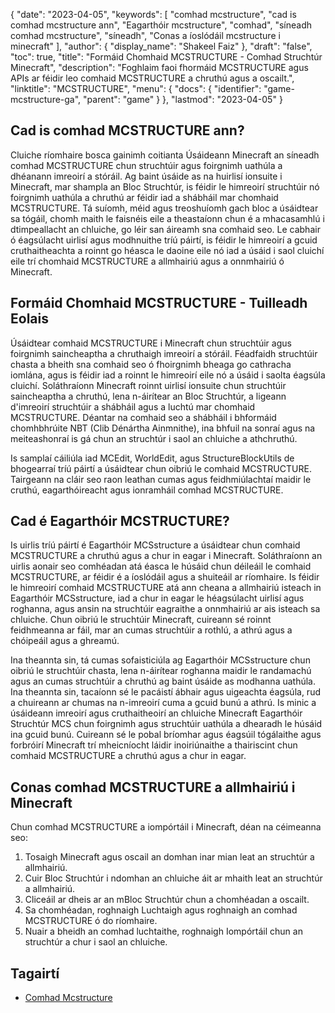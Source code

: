 {
  "date": "2023-04-05",
  "keywords": [
"comhad mcstructure",
"cad is comhad mcstructure ann",
"Eagarthóir mcstructure",
"comhad",
"síneadh comhad mcstructure",
"síneadh",
"Conas a íoslódáil mcstructure i minecraft"
],
  "author": {
    "display_name": "Shakeel Faiz"
},
  "draft": "false",
  "toc": true,
  "title": "Formáid Chomhaid MCSTRUCTURE - Comhad Struchtúr Minecraft",
  "description": "Foghlaim faoi fhormáid MCSTRUCTURE agus APIs ar féidir leo comhaid MCSTRUCTURE a chruthú agus a oscailt.",
  "linktitle": "MCSTRUCTURE",
  "menu": {
    "docs": {
      "identifier": "game-mcstructure-ga",
      "parent": "game"
}
},
  "lastmod": "2023-04-05"
}

## Cad is comhad MCSTRUCTURE ann?

Cluiche ríomhaire bosca gainimh coitianta Úsáideann Minecraft an síneadh comhad MCSTRUCTURE chun struchtúir agus foirgnimh uathúla a dhéanann imreoirí a stóráil. Ag baint úsáide as na huirlisí ionsuite i Minecraft, mar shampla an Bloc Struchtúr, is féidir le himreoirí struchtúir nó foirgnimh uathúla a chruthú ar féidir iad a shábháil mar chomhaid MCSTRUCTURE. Tá suíomh, méid agus treoshuíomh gach bloc a úsáidtear sa tógáil, chomh maith le faisnéis eile a theastaíonn chun é a mhacasamhlú i dtimpeallacht an chluiche, go léir san áireamh sna comhaid seo. Le cabhair ó éagsúlacht uirlisí agus modhnuithe tríú páirtí, is féidir le himreoirí a gcuid cruthaitheachta a roinnt go héasca le daoine eile nó iad a úsáid i saol cluichí eile trí chomhaid MCSTRUCTURE a allmhairiú agus a onnmhairiú ó Minecraft.

## Formáid Chomhaid MCSTRUCTURE - Tuilleadh Eolais

Úsáidtear comhaid MCSTRUCTURE i Minecraft chun struchtúir agus foirgnimh saincheaptha a chruthaigh imreoirí a stóráil. Féadfaidh struchtúir chasta a bheith sna comhaid seo ó fhoirgnimh bheaga go cathracha iomlána, agus is féidir iad a roinnt le himreoirí eile nó a úsáid i saolta éagsúla cluichí. Soláthraíonn Minecraft roinnt uirlisí ionsuite chun struchtúir saincheaptha a chruthú, lena n-áirítear an Bloc Struchtúr, a ligeann d'imreoirí struchtúir a shábháil agus a luchtú mar chomhaid MCSTRUCTURE. Déantar na comhaid seo a shábháil i bhformáid chomhbhrúite NBT (Clib Dénártha Ainmnithe), ina bhfuil na sonraí agus na meiteashonraí is gá chun an struchtúr i saol an chluiche a athchruthú.

Is samplaí cáiliúla iad MCEdit, WorldEdit, agus StructureBlockUtils de bhogearraí tríú páirtí a úsáidtear chun oibriú le comhaid MCSTRUCTURE. Tairgeann na cláir seo raon leathan cumas agus feidhmiúlachtaí maidir le cruthú, eagarthóireacht agus ionramháil comhad MCSTRUCTURE.

## Cad é Eagarthóir MCSTRUCTURE? 

Is uirlis tríú páirtí é Eagarthóir MCSstructure a úsáidtear chun comhaid MCSTRUCTURE a chruthú agus a chur in eagar i Minecraft. Soláthraíonn an uirlis aonair seo comhéadan atá éasca le húsáid chun déileáil le comhaid MCSTRUCTURE, ar féidir é a íoslódáil agus a shuiteáil ar ríomhaire. Is féidir le himreoirí comhaid MCSTRUCTURE atá ann cheana a allmhairiú isteach in Eagarthóir MCSstructure, iad a chur in eagar le héagsúlacht uirlisí agus roghanna, agus ansin na struchtúir eagraithe a onnmhairiú ar ais isteach sa chluiche. Chun oibriú le struchtúir Minecraft, cuireann sé roinnt feidhmeanna ar fáil, mar an cumas struchtúir a rothlú, a athrú agus a chóipeáil agus a ghreamú.

Ina theannta sin, tá cumas sofaisticiúla ag Eagarthóir MCSstructure chun oibriú le struchtúir chasta, lena n-áirítear roghanna maidir le randamachú agus an cumas struchtúir a chruthú ag baint úsáide as modhanna uathúla. Ina theannta sin, tacaíonn sé le pacáistí ábhair agus uigeachta éagsúla, rud a chuireann ar chumas na n-imreoirí cuma a gcuid bunú a athrú. Is minic a úsáideann imreoirí agus cruthaitheoirí an chluiche Minecraft Eagarthóir Struchtúr MCS chun foirgnimh agus struchtúir uathúla a dhearadh le húsáid ina gcuid bunú. Cuireann sé le pobal bríomhar agus éagsúil tógálaithe agus forbróirí Minecraft trí mheicníocht láidir inoiriúnaithe a thairiscint chun comhaid MCSTRUCTURE a chruthú agus a chur in eagar.

## Conas comhad MCSTRUCTURE a allmhairiú i Minecraft

Chun comhad MCSTRUCTURE a iompórtáil i Minecraft, déan na céimeanna seo:

1. Tosaigh Minecraft agus oscail an domhan inar mian leat an struchtúr a allmhairiú.
2. Cuir Bloc Struchtúr i ndomhan an chluiche áit ar mhaith leat an struchtúr a allmhairiú.
3. Cliceáil ar dheis ar an mBloc Struchtúr chun a chomhéadan a oscailt.
4. Sa chomhéadan, roghnaigh Luchtaigh agus roghnaigh an comhad MCSTRUCTURE ó do ríomhaire.
5. Nuair a bheidh an comhad luchtaithe, roghnaigh Iompórtáil chun an struchtúr a chur i saol an chluiche.

## Tagairtí
* [Comhad Mcstructure]( https://wiki.bedrock.dev/nbt/mcstructure.html)


